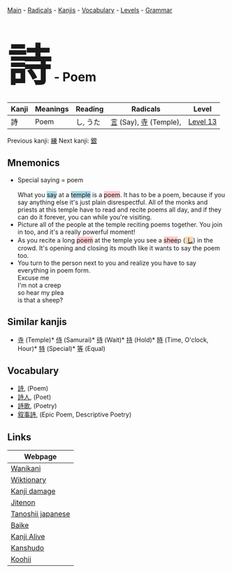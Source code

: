 <style> bigfont {font-size: 100px}</style>
[Main](../README.md) -
[Radicals](../radicals.md) -
[Kanjis](../kanjis.md) -
[Vocabulary](../vocabulary.md) -
[Levels](../levels.md) -
[Grammar](../grammar.md)
# <bigfont> 詩</bigfont> - Poem 

| Kanji | Meanings | Reading | Radicals | Level |
| --- | --- | --- | --- | --- |
| 詩 | Poem | し, うた | [言](../radicals/言.md) (Say), [寺](../radicals/寺.md) (Temple),  | [Level 13](../levels/wk_level13.md) |

Previous kanji: [練](練.md) Next kanji: [銀](銀.md) 

## Mnemonics
 * Special saying = poem<br><br>What you <span style="background-color:#ADD8E6"> say</span> at a <span style="background-color:#ADD8E6"> temple</span> is a <span style="background-color:#ffcccb"> poem</span>. It has to be a poem, because if you say anything else it's just plain disrespectful. All of the monks and priests at this temple have to read and recite poems all day, and if they can do it forever, you can while you're visiting.
* Picture all of the people at the temple reciting poems together. You join in too, and it's a really powerful moment!
* As you recite a long <span style="background-color:#ffcccb"> poem</span> at the temple you see a <span style="background-color:#ffcccb"> shee</span>p (<span style="background-color:#fed8b1"> [し](https://jisho.org/search/し)</span>) in the crowd. It's opening and closing its mouth like it wants to say the poem too.
* You turn to the person next to you and realize you have to say everything in poem form.<br />Excuse me<br />I'm not a creep<br />so hear my plea<br />is that a sheep?


## Similar kanjis
 * [寺](寺.md) (Temple)* [侍](侍.md) (Samurai)* [待](待.md) (Wait)* [持](持.md) (Hold)* [時](時.md) (Time, O'clock, Hour)* [特](特.md) (Special)* [等](等.md) (Equal)


## Vocabulary
 * [詩](../vocabulary/詩.md), (Poem)
* [詩人](../vocabulary/詩.md), (Poet)
* [詩歌](../vocabulary/詩.md), (Poetry)
* [叙事詩](../vocabulary/詩.md), (Epic Poem, Descriptive Poetry)



## Links 

| Webpage |
| --- |
| [Wanikani          ](https://www.wanikani.com/kanji/詩) |
| [Wiktionary        ](https://en.wiktionary.org/wiki/詩) |
| [Kanji damage      ](http://www.kanjidamage.com/kanji/search?utf8=✓&q=詩) |
| [Jitenon           ](https://jitenon.com/kanji/詩) |
| [Tanoshii japanese ](https://www.tanoshiijapanese.com/dictionary/kanji.cfm?k=詩) |
| [Baike             ](https://baike.baidu.com/item/詩) |
| [Kanji Alive       ](https://app.kanjialive.com/詩) |
| [Kanshudo          ](https://www.kanshudo.com/searchmn?q=詩) |
| [Koohii            ](https://kanji.koohii.com/study/kanji/詩) |
